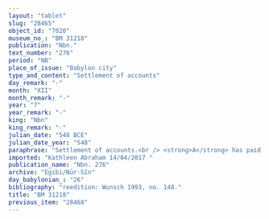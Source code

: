 ```yaml
---
layout: "tablet"
slug: "28465"
object_id: "7020"
museum_no_: "BM 31218"
publication: "Nbn."
text_number: "276"
period: "NB"
place_of_issue: "Babylon city"
type_and_content: "Settlement of accounts"
day_remark: "-"
month: "XII"
month_remark: "-"
year: "7"
year_remark: "-"
king: "Nbn"
king_remark: "-"
julian_date: "548 BCE"
julian_date_year: "548"
paraphrase: "Settlement of accounts.<br /> <strong>A</strong> has paid (<em>ana nadānu</em>) 10 minas of silver for (additional) expense(s) (<em>nishu</em>) to <strong>B<sub>1</sub></strong> and <strong>B<sub>2</sub></strong>. From this amount, <strong>C</strong> receives (<em>eṭēru</em>) 5 minas &ndash; corresponding to <strong>B<sub>2</sub></strong>&rsquo;s share (<em>pūt zitti</em>) &ndash; from <strong>B<sub>1</sub></strong>. Thus, the parties have completely carried out (<em>qat&ucirc;</em>) their settlement of accounts (<em>epu&scaron; nikkassi</em>). Names of 2 witnesses and the scribe: Iddin-Nab&ucirc;/Bān&ucirc;nu//Si&rsquo;īti.<br /> &nbsp;<br /> <strong>A</strong> = Iddin-Marduk/Iqī&scaron;āya//Nūr-S&icirc;n; <strong>B<sub>1</sub></strong> = &Scaron;umu-iddin/Zeria; <strong>B<sub>2</sub></strong> = Nab&ucirc;-balāssu-iqbi/Tabnēa; <strong>C</strong> = Marduk-&scaron;umu-ibni/Tabnēa"
imported: "Kathleen Abraham 14/04/2017 "
publication_name: "Nbn. 276"
archive: "Egibi/Nūr-Sîn"
day_babylonian_: "26"
bibliography: "reedition: Wunsch 1993, no. 148."
title: "BM 31218"
previous_item: "28468"
---
```

